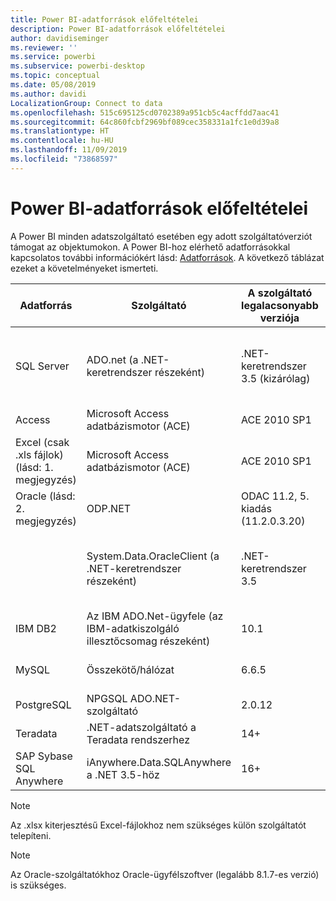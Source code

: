 ```yaml
---
title: Power BI-adatforrások előfeltételei
description: Power BI-adatforrások előfeltételei
author: davidiseminger
ms.reviewer: ''
ms.service: powerbi
ms.subservice: powerbi-desktop
ms.topic: conceptual
ms.date: 05/08/2019
ms.author: davidi
LocalizationGroup: Connect to data
ms.openlocfilehash: 515c695125cd0702389a951cb5c4acffdd7aac41
ms.sourcegitcommit: 64c860fcbf2969bf089cec358331a1fc1e0d39a8
ms.translationtype: HT
ms.contentlocale: hu-HU
ms.lasthandoff: 11/09/2019
ms.locfileid: "73868597"
---
```

# <a name="power-bi-data-source-prerequisites"></a>Power BI-adatforrások előfeltételei
A Power BI minden adatszolgáltató esetében egy adott szolgáltatóverziót támogat az objektumokon. A Power BI-hoz elérhető adatforrásokkal kapcsolatos további információkért lásd: [Adatforrások](desktop-data-sources.md). A következő táblázat ezeket a követelményeket ismerteti.

| Adatforrás | Szolgáltató | A szolgáltató legalacsonyabb verziója | Minimális adatforrás-verzió | Támogatott adatforrás-objektumok | Letöltési hivatkozás |
| --- | --- | --- | --- | --- | --- |
| SQL Server |ADO.net (a .NET-keretrendszer részeként) |.NET-keretrendszer 3.5 (kizárólag) |SQL Server 2005+ |Táblák/nézetek, skaláris függvények, táblafüggvények |A .NET-keretrendszer 3.5-ös vagy újabb verziójának részeként |
| Access |Microsoft Access adatbázismotor (ACE) |ACE 2010 SP1 |Nincs korlátozás |Táblák/nézetek |[Letöltési hivatkozás](https://go.microsoft.com/fwlink/?linkid=285987&clcid=0x409) |
| Excel (csak .xls fájlok) (lásd: 1. megjegyzés) |Microsoft Access adatbázismotor (ACE) |ACE 2010 SP1 |Nincs korlátozás |Táblák, táblázatok |[Letöltési hivatkozás](https://go.microsoft.com/fwlink/?linkid=285987&clcid=0x409) |
| Oracle (lásd: 2. megjegyzés) |ODP.NET |ODAC 11.2, 5. kiadás (11.2.0.3.20) |9.x+ |Táblák/nézetek |[Letöltési hivatkozás](https://go.microsoft.com/fwlink/?linkid=272376&clcid=0x409) |
| | System.Data.OracleClient (a .NET-keretrendszer részeként) |.NET-keretrendszer 3.5 |9.x+ |Táblák/nézetek |A .NET-keretrendszer 3.5-ös vagy újabb verziójának részeként |
| IBM DB2 |Az IBM ADO.Net-ügyfele (az IBM-adatkiszolgáló illesztőcsomag részeként) |10.1 |9.1+ |Táblák/nézetek |[Letöltési hivatkozás](https://go.microsoft.com/fwlink/?linkid=274911&clcid=0x409) |
| MySQL |Összekötő/hálózat |6.6.5 |5.1 |Táblák/nézetek, skaláris függvények |[Letöltési hivatkozás](https://go.microsoft.com/fwlink/?linkid=278885&clcid=0x409) |
| PostgreSQL |NPGSQL ADO.NET-szolgáltató |2.0.12 |7.4 |Táblák/nézetek |[Letöltési hivatkozás](https://go.microsoft.com/fwlink/?linkid=282716&clcid=0x409) |
| Teradata |.NET-adatszolgáltató a Teradata rendszerhez |14+ |12+ |Táblák/nézetek |[Letöltési hivatkozás](https://go.microsoft.com/fwlink/?linkid=278886&clcid=0x409) |
| SAP Sybase SQL Anywhere |iAnywhere.Data.SQLAnywhere a .NET 3.5-höz |16+ |16+ |Táblák/nézetek |[Letöltési hivatkozás](https://go.microsoft.com/fwlink/?linkid=324846) |

>[!NOTE]
>Az .xlsx kiterjesztésű Excel-fájlokhoz nem szükséges külön szolgáltatót telepíteni.

>[!NOTE]
>Az Oracle-szolgáltatókhoz Oracle-ügyfélszoftver (legalább 8.1.7-es verzió) is szükséges.
> 
> 

